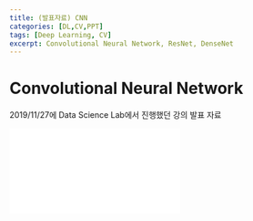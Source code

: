 ```yaml
---
title: (발표자료) CNN
categories: [DL,CV,PPT]
tags: [Deep Learning, CV]
excerpt: Convolutional Neural Network, ResNet, DenseNet
---
```


# Convolutional Neural Network
2019/11/27에 Data Science Lab에서 진행했던 강의 발표 자료

<embed src="/assets/pdf/191127_CNN.pdf" type="application/pdf" />